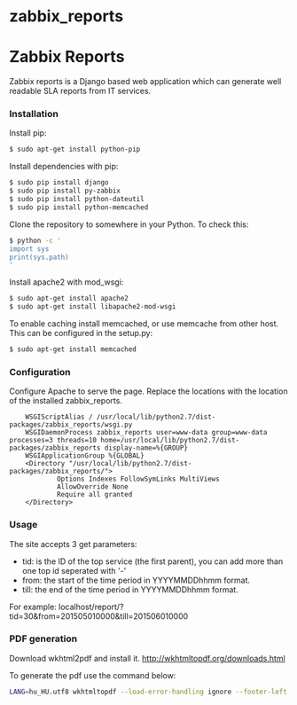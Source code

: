 # zabbix_reports
# Zabbix Reports

Zabbix reports is a Django based web application which can generate well readable SLA reports from IT services.

### Installation
Install pip:
```sh
$ sudo apt-get install python-pip
```
Install dependencies with pip:
```sh
$ sudo pip install django
$ sudo pip install py-zabbix
$ sudo pip install python-dateutil
$ sudo pip install python-memcached
```
Clone the repository to somewhere in your Python. To check this:
```sh
$ python -c '                                                                         
import sys
print(sys.path)
'
```
Install apache2 with mod_wsgi:
```sh
$ sudo apt-get install apache2
$ sudo apt-get install libapache2-mod-wsgi
```
To enable caching install memcached, or use memcache from other host. This can be configured in the setup.py:
```sh
$ sudo apt-get install memcached
```
### Configuration

Configure Apache to serve the page. Replace the locations with the location of the installed zabbix_reports.

        WSGIScriptAlias / /usr/local/lib/python2.7/dist-packages/zabbix_reports/wsgi.py
        WSGIDaemonProcess zabbix_reports user=www-data group=www-data  processes=3 threads=10 home=/usr/local/lib/python2.7/dist-packages/zabbix_reports display-name=%{GROUP}
        WSGIApplicationGroup %{GLOBAL}
        <Directory "/usr/local/lib/python2.7/dist-packages/zabbix_reports/">
                Options Indexes FollowSymLinks MultiViews
                AllowOverride None
                Require all granted
        </Directory>
### Usage
The site accepts 3 get parameters:
* tid: is the ID of the top service (the first parent), you can add more than one top id seperated with '-'
* from: the start of the time period in YYYYMMDDhhmm format.
* till: the end of the time period in YYYYMMDDhhmm format.

For example:
localhost/report/?tid=30&from=201505010000&till=201506010000

### PDF generation
Download wkhtml2pdf and install it. http://wkhtmltopdf.org/downloads.html

To generate the pdf use the command below:
```sh
LANG=hu_HU.utf8 wkhtmltopdf --load-error-handling ignore --footer-left "[date]" --footer-center "Oldal: [page] / [toPage]" --footer-font-size 8 http://localhost/report/\?tid\=30\&from\=201508010000\&till\=201509010000 report.pdf
```
